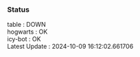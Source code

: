 ### Status


table : DOWN  
hogwarts : OK  
icy-bot : OK  
Latest Update : 2024-10-09 16:12:02.661706
